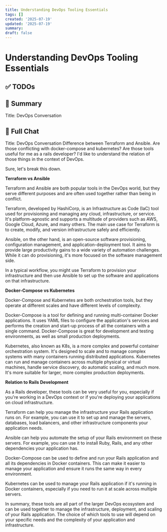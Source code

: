 ```yaml
---
title: Understanding DevOps Tooling Essentials
tags: []
created: '2025-07-19'
updated: '2025-07-19'
summary:
draft: false
---
```


# Understanding DevOps Tooling Essentials

## ✅ TODOs


## 📌 Summary
Title: DevOps Conversation

## 🧠 Full Chat


Title: DevOps Conversation
Difference between Terraform and Ansible.
Are those conflicting with docker-compose and kubernetes?
Are those tools useful for me as a rails developer?
I'd like to understand the relation of those things in the context of DevOps.

Sure, let's break this down.

**Terraform vs Ansible**

Terraform and Ansible are both popular tools in the DevOps world, but they serve different purposes and are often used together rather than being in conflict.

Terraform, developed by HashiCorp, is an Infrastructure as Code (IaC) tool used for provisioning and managing any cloud, infrastructure, or service. It's platform-agnostic and supports a multitude of providers such as AWS, Google Cloud, Azure, and many others. The main use case for Terraform is to create, modify, and version infrastructure safely and efficiently.

Ansible, on the other hand, is an open-source software provisioning, configuration management, and application-deployment tool. It aims to provide large productivity gains to a wide variety of automation challenges. While it can do provisioning, it's more focused on the software management side. 

In a typical workflow, you might use Terraform to provision your infrastructure and then use Ansible to set up the software and applications on that infrastructure.

**Docker-Compose vs Kubernetes**

Docker-Compose and Kubernetes are both orchestration tools, but they operate at different scales and have different levels of complexity.

Docker-Compose is a tool for defining and running multi-container Docker applications. It uses YAML files to configure the application's services and performs the creation and start-up process of all the containers with a single command. Docker-Compose is great for development and testing environments, as well as small production deployments.

Kubernetes, also known as K8s, is a more complex and powerful container orchestration system. It's designed to scale and to manage complex systems with many containers running distributed applications. Kubernetes can run and manage containers across multiple physical or virtual machines, handle service discovery, do automatic scaling, and much more. It's more suitable for larger, more complex production deployments.

**Relation to Rails Development**

As a Rails developer, these tools can be very useful for you, especially if you're working in a DevOps context or if you're deploying your applications on cloud infrastructure.

Terraform can help you manage the infrastructure your Rails application runs on. For example, you can use it to set up and manage the servers, databases, load balancers, and other infrastructure components your application needs.

Ansible can help you automate the setup of your Rails environment on these servers. For example, you can use it to install Ruby, Rails, and any other dependencies your application has.

Docker-Compose can be used to define and run your Rails application and all its dependencies in Docker containers. This can make it easier to manage your application and ensure it runs the same way in every environment.

Kubernetes can be used to manage your Rails application if it's running in Docker containers, especially if you need to run it at scale across multiple servers.

In summary, these tools are all part of the larger DevOps ecosystem and can be used together to manage the infrastructure, deployment, and scaling of your Rails application. The choice of which tools to use will depend on your specific needs and the complexity of your application and infrastructure.
